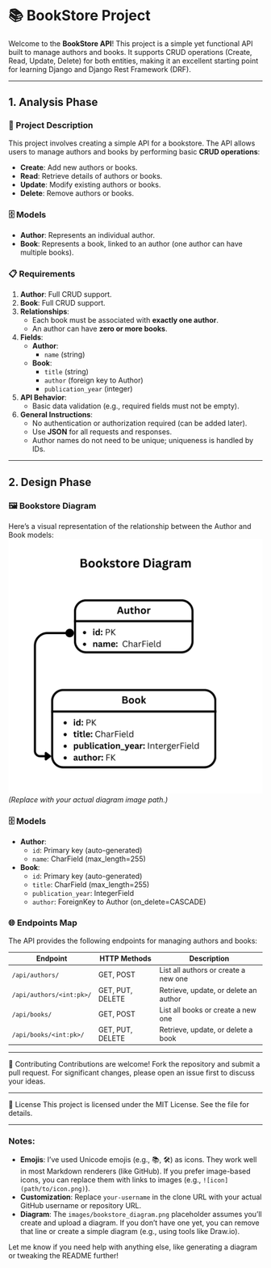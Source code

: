 # 📚 BookStore Project

Welcome to the **BookStore API**! This project is a simple yet functional API built to manage authors and books. It supports CRUD operations (Create, Read, Update, Delete) for both entities, making it an excellent starting point for learning Django and Django Rest Framework (DRF).

---

## 1. Analysis Phase

### 📝 Project Description
This project involves creating a simple API for a bookstore. The API allows users to manage authors and books by performing basic **CRUD operations**:
- **Create**: Add new authors or books.
- **Read**: Retrieve details of authors or books.
- **Update**: Modify existing authors or books.
- **Delete**: Remove authors or books.

### 🗄️ Models
- **Author**: Represents an individual author.
- **Book**: Represents a book, linked to an author (one author can have multiple books).

### 📋 Requirements
1. **Author**: Full CRUD support.
2. **Book**: Full CRUD support.
3. **Relationships**:
   - Each book must be associated with **exactly one author**.
   - An author can have **zero or more books**.
4. **Fields**:
   - **Author**: 
     - `name` (string)
   - **Book**: 
     - `title` (string)
     - `author` (foreign key to Author)
     - `publication_year` (integer)
5. **API Behavior**:
   - Basic data validation (e.g., required fields must not be empty).
6. **General Instructions**:
   - No authentication or authorization required (can be added later).
   - Use **JSON** for all requests and responses.
   - Author names do not need to be unique; uniqueness is handled by IDs.

---

## 2. Design Phase

### 🖼️ Bookstore Diagram
Here’s a visual representation of the relationship between the Author and Book models:  
![Bookstore Diagram](images/bookstore_diagram.png)  
*(Replace with your actual diagram image path.)*

### 🗄️ Models
- **Author**:
  - `id`: Primary key (auto-generated)
  - `name`: CharField (max_length=255)
- **Book**:
  - `id`: Primary key (auto-generated)
  - `title`: CharField (max_length=255)
  - `publication_year`: IntegerField
  - `author`: ForeignKey to Author (on_delete=CASCADE)

### 🌐 Endpoints Map
The API provides the following endpoints for managing authors and books:

| Endpoint                | HTTP Methods       | Description                           |
|-------------------------|--------------------|---------------------------------------|
| `/api/authors/`         | GET, POST          | List all authors or create a new one  |
| `/api/authors/<int:pk>/`| GET, PUT, DELETE   | Retrieve, update, or delete an author |
| `/api/books/`           | GET, POST          | List all books or create a new one    |
| `/api/books/<int:pk>/`  | GET, PUT, DELETE   | Retrieve, update, or delete a book    |

---
🤝 Contributing
Contributions are welcome! Fork the repository and submit a pull request. For significant changes, please open an issue first to discuss your ideas.

---
📄 License
This project is licensed under the MIT License. See the  file for details.

---
### Notes:
- **Emojis**: I’ve used Unicode emojis (e.g., 📚, 🛠️) as icons. They work well in most Markdown renderers (like GitHub). If you prefer image-based icons, you can replace them with links to images (e.g., `![icon](path/to/icon.png)`).
- **Customization**: Replace `your-username` in the clone URL with your actual GitHub username or repository URL.
- **Diagram**: The `images/bookstore_diagram.png` placeholder assumes you’ll create and upload a diagram. If you don’t have one yet, you can remove that line or create a simple diagram (e.g., using tools like Draw.io).

Let me know if you need help with anything else, like generating a diagram or tweaking the README further!
